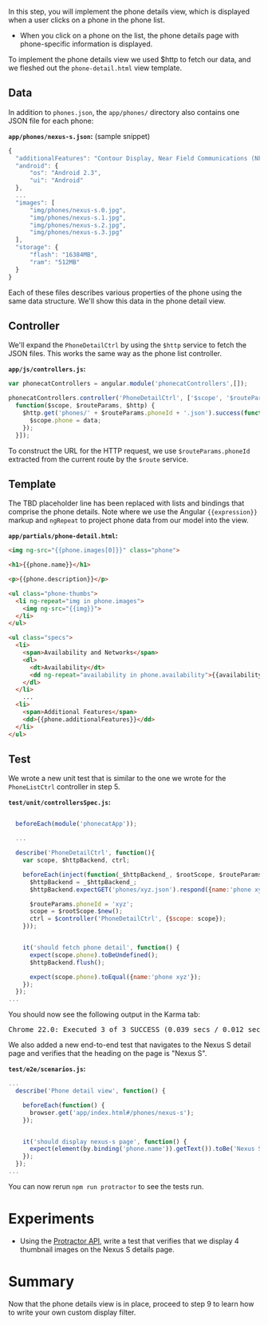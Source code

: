


In this step, you will implement the phone details view, which is displayed when a user clicks on a
phone in the phone list.

* When you click on a phone on the list, the phone details page with phone-specific information
is displayed.

To implement the phone details view we used $http to fetch our data, and we
fleshed out the `phone-detail.html` view template.



## Data

In addition to `phones.json`, the `app/phones/` directory also contains one JSON file for each
phone:

__`app/phones/nexus-s.json`:__ (sample snippet)


```js
{
  "additionalFeatures": "Contour Display, Near Field Communications (NFC),...",
  "android": {
      "os": "Android 2.3",
      "ui": "Android"
  },
  ...
  "images": [
      "img/phones/nexus-s.0.jpg",
      "img/phones/nexus-s.1.jpg",
      "img/phones/nexus-s.2.jpg",
      "img/phones/nexus-s.3.jpg"
  ],
  "storage": {
      "flash": "16384MB",
      "ram": "512MB"
  }
}
```


Each of these files describes various properties of the phone using the same data structure. We'll
show this data in the phone detail view.


## Controller

We'll expand the `PhoneDetailCtrl` by using the `$http` service to fetch the JSON files. This works
the same way as the phone list controller.

__`app/js/controllers.js`:__


```js
var phonecatControllers = angular.module('phonecatControllers',[]);

phonecatControllers.controller('PhoneDetailCtrl', ['$scope', '$routeParams', '$http',
  function($scope, $routeParams, $http) {
    $http.get('phones/' + $routeParams.phoneId + '.json').success(function(data) {
      $scope.phone = data;
    });
  }]);
```

To construct the URL for the HTTP request, we use `$routeParams.phoneId` extracted from the current
route by the `$route` service.


## Template

The TBD placeholder line has been replaced with lists and bindings that comprise the phone details.
Note where we use the Angular `{{expression}}` markup and `ngRepeat` to project phone data from
our model into the view.


__`app/partials/phone-detail.html`:__


```html
<img ng-src="{{phone.images[0]}}" class="phone">

<h1>{{phone.name}}</h1>

<p>{{phone.description}}</p>

<ul class="phone-thumbs">
  <li ng-repeat="img in phone.images">
    <img ng-src="{{img}}">
  </li>
</ul>

<ul class="specs">
  <li>
    <span>Availability and Networks</span>
    <dl>
      <dt>Availability</dt>
      <dd ng-repeat="availability in phone.availability">{{availability}}</dd>
    </dl>
  </li>
    ...
  <li>
    <span>Additional Features</span>
    <dd>{{phone.additionalFeatures}}</dd>
  </li>
</ul>
```


## Test

We wrote a new unit test that is similar to the one we wrote for the `PhoneListCtrl` controller in
step 5.

__`test/unit/controllersSpec.js`:__


```js

  beforeEach(module('phonecatApp'));

  ...

  describe('PhoneDetailCtrl', function(){
    var scope, $httpBackend, ctrl;

    beforeEach(inject(function(_$httpBackend_, $rootScope, $routeParams, $controller) {
      $httpBackend = _$httpBackend_;
      $httpBackend.expectGET('phones/xyz.json').respond({name:'phone xyz'});

      $routeParams.phoneId = 'xyz';
      scope = $rootScope.$new();
      ctrl = $controller('PhoneDetailCtrl', {$scope: scope});
    }));


    it('should fetch phone detail', function() {
      expect(scope.phone).toBeUndefined();
      $httpBackend.flush();

      expect(scope.phone).toEqual({name:'phone xyz'});
    });
  });
...
```

You should now see the following output in the Karma tab:

<pre>Chrome 22.0: Executed 3 of 3 SUCCESS (0.039 secs / 0.012 secs)</pre>


We also added a new end-to-end test that navigates to the Nexus S detail page and verifies that the
heading on the page is "Nexus S".

__`test/e2e/scenarios.js`:__


```js
...
  describe('Phone detail view', function() {

    beforeEach(function() {
      browser.get('app/index.html#/phones/nexus-s');
    });


    it('should display nexus-s page', function() {
      expect(element(by.binding('phone.name')).getText()).toBe('Nexus S');
    });
  });
...
```


You can now rerun `npm run protractor` to see the tests run.


# Experiments

* Using the [Protractor API](http://angular.github.io/protractor/#/api),
write a test that verifies that we display 4 thumbnail images on the Nexus S details page.

<!-- @task, "hasDeliverable" : false, "text" : "Write a test that verifies that we display 4 thumbnail images."-->

# Summary

Now that the phone details view is in place, proceed to step 9 to learn how to
write your own custom display filter.



